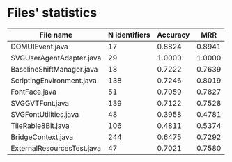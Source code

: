 # Files' statistics

File name                                    |N identifiers|Accuracy  |  MRR  |
---------------------------------------------|-------------|----------|-------|
DOMUIEvent.java                              |17           |0.8824    |0.8941 |
SVGUserAgentAdapter.java                     |29           |1.0000    |1.0000 |
BaselineShiftManager.java                    |18           |0.7222    |0.7639 |
ScriptingEnvironment.java                    |138          |0.7246    |0.8019 |
FontFace.java                                |51           |0.7059    |0.7827 |
SVGGVTFont.java                              |139          |0.7122    |0.7528 |
SVGFontUtilities.java                        |48           |0.3958    |0.4781 |
TileRable8Bit.java                           |106          |0.4811    |0.5374 |
BridgeContext.java                           |244          |0.6475    |0.7292 |
ExternalResourcesTest.java                   |47           |0.7021    |0.7580 |
